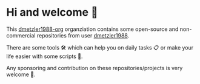 # Hi and welcome :wave:

This [dmetzler1988-org](https://github.com/dmetzler1988-org) organziation contains some open-source and non-commercial repositories from user [dmetzler1988](https://github.com/dmetzler1988).

There are some tools :hammer_and_wrench: which can help you on daily tasks :clipboard: or make your life easier with some scripts :rocket:.

Any sponsoring and contribution on these repositories/projects is very welcome :gift_heart:.
